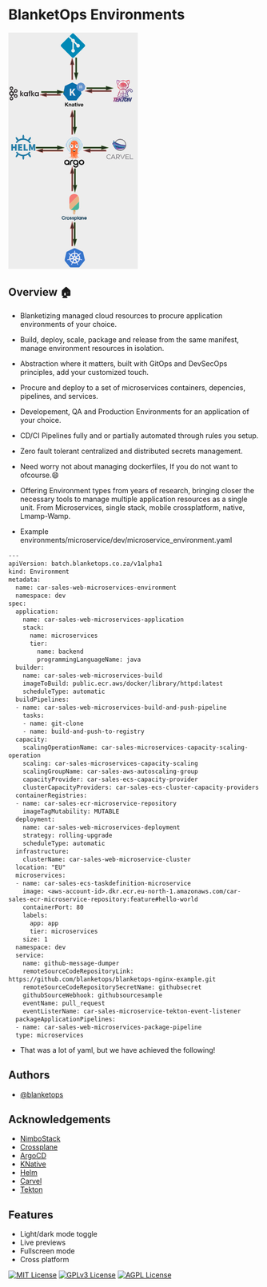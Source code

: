 # BlanketOps Environments

![Image title](images/Screenshot.png)


## Overview 🏠

- Blanketizing managed cloud resources to procure application environments of your choice.

- Build, deploy, scale, package and release from the same manifest, manage environment resources in isolation.

- Abstraction where it matters, built with GitOps and DevSecOps principles, add your customized touch.

- Procure and deploy to a set of microservices containers, depencies, pipelines, and services.

- Developement, QA and Production Environments for an application of your choice.

- CD/CI Pipelines fully and or partially automated through rules you setup.

- Zero fault tolerant centralized and distributed secrets management.

- Need worry not about managing dockerfiles, If you do not want to ofcourse.😄

- Offering Environment types from years of research, bringing closer the necessary tools to manage multiple application resources as a single unit.
  From Microservices, single stack, mobile crossplatform, native, Lmamp-Wamp.

* Example environments/microservice/dev/microservice_environment.yaml
```
---
apiVersion: batch.blanketops.co.za/v1alpha1
kind: Environment
metadata:
  name: car-sales-web-microservices-environment
  namespace: dev
spec:
  application:
    name: car-sales-web-microservices-application
    stack:
      name: microservices
      tier:
        name: backend
        programmingLanguageName: java
  builder:
    name: car-sales-web-microservices-build
    imageToBuild: public.ecr.aws/docker/library/httpd:latest
    scheduleType: automatic
  buildPipelines:
  - name: car-sales-web-microservices-build-and-push-pipeline
    tasks:
    - name: git-clone
    - name: build-and-push-to-registry
  capacity:
    scalingOperationName: car-sales-microservices-capacity-scaling-operation
    scaling: car-sales-microservices-capacity-scaling
    scalingGroupName: car-sales-aws-autoscaling-group
    capacityProvider: car-sales-ecs-capacity-provider
    clusterCapacityProviders: car-sales-ecs-cluster-capacity-providers
  containerRegistries:
  - name: car-sales-ecr-microservice-repository
    imageTagMutability: MUTABLE
  deployment:
    name: car-sales-web-microservices-deployment
    strategy: rolling-upgrade
    scheduleType: automatic
  infrastructure:
    clusterName: car-sales-web-microservice-cluster
  location: "EU"
  microservices:
  - name: car-sales-ecs-taskdefinition-microservice
    image: <aws-account-id>.dkr.ecr.eu-north-1.amazonaws.com/car-sales-ecr-microservice-repository:feature#hello-world
    containerPort: 80
    labels:
      app: app
      tier: microservices
    size: 1
  namespace: dev
  service:
    name: github-message-dumper
    remoteSourceCodeRepositoryLink: https://github.com/blanketops/blanketops-nginx-example.git
    remoteSourceCodeRepositorySecretName: githubsecret
    githubSourceWebhook: githubsourcesample
    eventName: pull_request
    eventListerName: car-sales-microservice-tekton-event-listener
  packageApplicationPipelines:
  - name: car-sales-web-microservices-package-pipeline
  type: microservices
```
- That was a lot of yaml, but we have achieved the following!



## Authors
- [@blanketops](https://github.com/nkanyezi-solutions)

## Acknowledgements
- [NimboStack](https://nimbostack.com)
- [Crossplane](https://www.crossplane.io/)
- [ArgoCD](https://argo-cd.readthedocs.io/en/stable/)
- [KNative](https://knative.dev/docs/)
- [Helm](https://helm.sh/)
- [Carvel](https://carvel.dev/kapp/)
- [Tekton](https://tekton.dev/)

## Features
- Light/dark mode toggle
- Live previews
- Fullscreen mode
- Cross platform

[![MIT License](https://img.shields.io/badge/License-MIT-green.svg)](https://choosealicense.com/licenses/mit/)
[![GPLv3 License](https://img.shields.io/badge/License-GPL%20v3-yellow.svg)](https://opensource.org/licenses/)
[![AGPL License](https://img.shields.io/badge/license-AGPL-blue.svg)](http://www.gnu.org/licenses/agpl-3.0)



